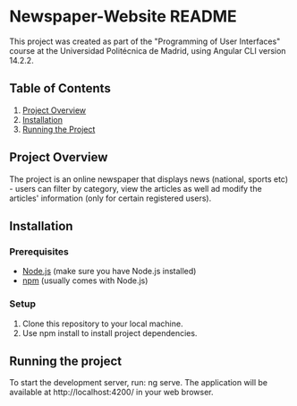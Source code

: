 # Newspaper-Website README

This project was created as part of the "Programming of User Interfaces" course at the Universidad Politécnica de Madrid, using Angular CLI version 14.2.2.

## Table of Contents
1. [Project Overview](#project-overview)
2. [Installation](#installation)
3. [Running the Project](#running-the-project)

## Project Overview
The project is an online newspaper that displays news (national, sports etc) - users can filter by category, view the articles as well ad modify the articles' information (only for certain registered users).

## Installation

### Prerequisites
- [Node.js](https://nodejs.org/) (make sure you have Node.js installed)
- [npm](https://www.npmjs.com/) (usually comes with Node.js)

### Setup
1. Clone this repository to your local machine.
2. Use npm install to install project dependencies.


## Running the project
To start the development server, run: ng serve.
The application will be available at http://localhost:4200/ in your web browser.
